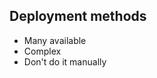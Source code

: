 ---
---
## Deployment methods


<aside class="notes">
  <ul>
    <li>Many available</li>
    <li>Complex</li>
    <li>Don't do it manually</li>
  </ul>
</aside>
